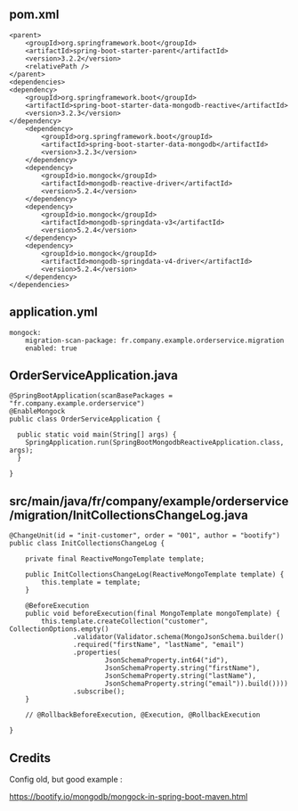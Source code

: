 

## pom.xml

	<parent>
		<groupId>org.springframework.boot</groupId>
		<artifactId>spring-boot-starter-parent</artifactId>
		<version>3.2.2</version>
		<relativePath />
	</parent>
    <dependencies>
	<dependency>
	    <groupId>org.springframework.boot</groupId>
	    <artifactId>spring-boot-starter-data-mongodb-reactive</artifactId>
	    <version>3.2.3</version>
	</dependency>
        <dependency>
            <groupId>org.springframework.boot</groupId>
            <artifactId>spring-boot-starter-data-mongodb</artifactId>
            <version>3.2.3</version>
        </dependency>
        <dependency>
            <groupId>io.mongock</groupId>
            <artifactId>mongodb-reactive-driver</artifactId>
            <version>5.2.4</version>
        </dependency>
        <dependency>
            <groupId>io.mongock</groupId>
            <artifactId>mongodb-springdata-v3</artifactId>
            <version>5.2.4</version>
        </dependency>
        <dependency>
            <groupId>io.mongock</groupId>
            <artifactId>mongodb-springdata-v4-driver</artifactId>
            <version>5.2.4</version>
        </dependency>
    </dependencies>


## application.yml

    mongock:
        migration-scan-package: fr.company.example.orderservice.migration
        enabled: true


## OrderServiceApplication.java


	@SpringBootApplication(scanBasePackages = "fr.company.example.orderservice")
	@EnableMongock
	public class OrderServiceApplication {
	
	  public static void main(String[] args) {
	    SpringApplication.run(SpringBootMongodbReactiveApplication.class, args);
	  }
	
	}


 ## src/main/java/fr/company/example/orderservice/migration/InitCollectionsChangeLog.java

	@ChangeUnit(id = "init-customer", order = "001", author = "bootify")
	public class InitCollectionsChangeLog {

 		private final ReactiveMongoTemplate template;

   		public InitCollectionsChangeLog(ReactiveMongoTemplate template) {
			this.template = template;
  		}
	
	    @BeforeExecution
	    public void beforeExecution(final MongoTemplate mongoTemplate) {
	        this.template.createCollection("customer", CollectionOptions.empty()
	                .validator(Validator.schema(MongoJsonSchema.builder()
	                .required("firstName", "lastName", "email")
	                .properties(
	                        JsonSchemaProperty.int64("id"),
	                        JsonSchemaProperty.string("firstName"),
	                        JsonSchemaProperty.string("lastName"),
	                        JsonSchemaProperty.string("email")).build())))
	                .subscribe();
	    }
	
	    // @RollbackBeforeExecution, @Execution, @RollbackExecution
	
	}

## Credits


Config old, but good example :

https://bootify.io/mongodb/mongock-in-spring-boot-maven.html



